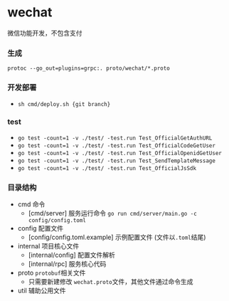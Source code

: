 # wechat

微信功能开发，不包含支付

### 生成
`protoc --go_out=plugins=grpc:. proto/wechat/*.proto`


### 开发部署
- `sh cmd/deploy.sh {git branch}`

### test

- `go test -count=1 -v ./test/ -test.run Test_OfficialGetAuthURL`
- `go test -count=1 -v ./test/ -test.run Test_OfficialCodeGetUser`
- `go test -count=1 -v ./test/ -test.run Test_OfficialOpenidGetUser`
- `go test -count=1 -v ./test/ -test.run Test_SendTemplateMessage`
- `go test -count=1 -v ./test/ -test.run Test_OfficialJsSdk`

### 目录结构
- cmd 命令
    - [cmd/server] 服务运行命令 `go run cmd/server/main.go -c config/config.toml`
- config 配置文件
    - [config/config.toml.example] 示例配置文件 (文件以`.toml`结尾)
- internal 项目核心文件 
    - [internal/config] 配置文件解析
    - [internal/rpc] 服务核心代码
- proto `protobuf`相关文件
    - 只需要新建修改 `wechat.proto`文件，其他文件通过命令生成
- util 辅助公用文件